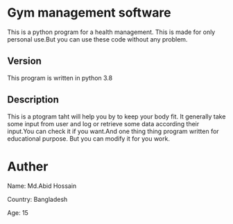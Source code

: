 # Gym management software
This is a python program for a health management. This is
made for only personal use.But you can use these code without 
any problem. 

## Version 
This program is written in python 3.8

## Description 
This is a ptogram taht will help you by to keep your body fit.
It generally take some input from user and log or retrieve some data 
according their input.You can check it if you want.And one thing thing program
written for educational purpose. But you can modify it for you work.

# Auther
Name: Md.Abid Hossain

Country: Bangladesh

Age: 15
